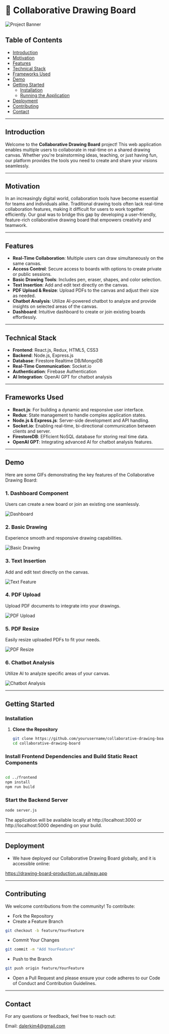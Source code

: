 # 🎨 Collaborative Drawing Board

![Project Banner](/assets/pics/landing.png)

## Table of Contents

- [Introduction](#introduction)
- [Motivation](#motivation)
- [Features](#features)
- [Technical Stack](#technical-stack)
- [Frameworks Used](#frameworks-used)
- [Demo](#demo)
- [Getting Started](#getting-started)
  - [Installation](#installation)
  - [Running the Application](#running-the-application)
- [Deployment](#deployment)
- [Contributing](#contributing)
- [Contact](#contact)


---

## Introduction

Welcome to the **Collaborative Drawing Board** project! This web application enables multiple users to collaborate in real-time on a shared drawing canvas. Whether you're brainstorming ideas, teaching, or just having fun, our platform provides the tools you need to create and share your visions seamlessly.

---

## Motivation

In an increasingly digital world, collaboration tools have become essential for teams and individuals alike. Traditional drawing tools often lack real-time collaboration features, making it difficult for users to work together efficiently. Our goal was to bridge this gap by developing a user-friendly, feature-rich collaborative drawing board that empowers creativity and teamwork.

---

## Features

- **Real-Time Collaboration**: Multiple users can draw simultaneously on the same canvas.
- **Access Control**: Secure access to boards with options to create private or public sessions.
- **Basic Drawing Tools**: Includes pen, eraser, shapes, and color selection.
- **Text Insertion**: Add and edit text directly on the canvas.
- **PDF Upload & Resize**: Upload PDFs to the canvas and adjust their size as needed.
- **Chatbot Analysis**: Utilize AI-powered chatbot to analyze and provide insights on selected areas of the canvas.
- **Dashboard**: Intuitive dashboard to create or join existing boards effortlessly.

---

## Technical Stack

- **Frontend**: React.js, Redux, HTML5, CSS3
- **Backend**: Node.js, Express.js
- **Database**: Firestore Realtime DB/MongoDB
- **Real-Time Communication**: Socket.io
- **Authentication**: Firebase Authentication
- **AI Integration**: OpenAI GPT for chatbot analysis

---

## Frameworks Used

- **React.js**: For building a dynamic and responsive user interface.
- **Redux**: State management to handle complex application states.
- **Node.js & Express.js**: Server-side development and API handling.
- **Socket.io**: Enabling real-time, bi-directional communication between clients and server.
- **FirestoreDB**: EFficient NoSQL database for storing real time data.
- **OpenAI GPT**: Integrating advanced AI for chatbot analysis features.

---

## Demo

Here are some GIFs demonstrating the key features of the Collaborative Drawing Board:

### 1. Dashboard Component

Users can create a new board or join an existing one seamlessly.

![Dashboard](/assets/dashboard.gif)

### 2. Basic Drawing

Experience smooth and responsive drawing capabilities.

![Basic Drawing](/assets/brushTool.gif)

### 3. Text Insertion

Add and edit text directly on the canvas.

![Text Feature](/assets/textTool.gif)

### 4. PDF Upload

Upload PDF documents to integrate into your drawings.

![PDF Upload](/assets/pdfUpload.gif)

### 5. PDF Resize

Easily resize uploaded PDFs to fit your needs.

![PDF Resize](assets/pdfResize.gif)

### 6. Chatbot Analysis

Utilize AI to analyze specific areas of your canvas.

![Chatbot Analysis](/assets/chatbot_analysis.gif)

---

## Getting Started

### Installation

1. **Clone the Repository**

   ```bash
   git clone https://github.com/yourusername/collaborative-drawing-board.git
   cd collaborative-drawing-board
   ```

### Install Frontend Dependencies and Build Static React Components

```bash

cd ../frontend
npm install
npm run build
```

### Start the Backend Server

```bash
node server.js
```

The application will be available locally at http://localhost:3000 or http://localhost:5000 depending on your build.



---



## Deployment
- We have deployed our Collaborative Drawing Board globally, and it is accessible online:

https://drawing-board-production.up.railway.app



---



## Contributing
We welcome contributions from the community! To contribute:

- Fork the Repository
- Create a Feature Branch
```bash
git checkout -b feature/YourFeature
```

- Commit Your Changes
```bash
git commit -m "Add YourFeature"
```

- Push to the Branch
```bash
git push origin feature/YourFeature
```
- Open a Pull Request and please ensure your code adheres to our Code of Conduct and Contribution Guidelines.


---



## Contact
For any questions or feedback, feel free to reach out:

Email: dalerkim4@gmail.com